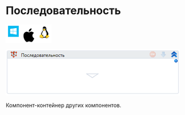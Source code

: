 # Последовательность

![](<../../../.gitbook/assets/image (100) (1) (1) (1) (1) (2) (27).png>)

![](<../../../.gitbook/assets/image (213).png>)

Компонент-контейнер других компонентов.
